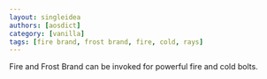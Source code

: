 ```yaml
---
layout: singleidea
authors: [aosdict]
category: [vanilla]
tags: [fire brand, frost brand, fire, cold, rays]
---
```

Fire and Frost Brand can be invoked for powerful fire and cold bolts.
